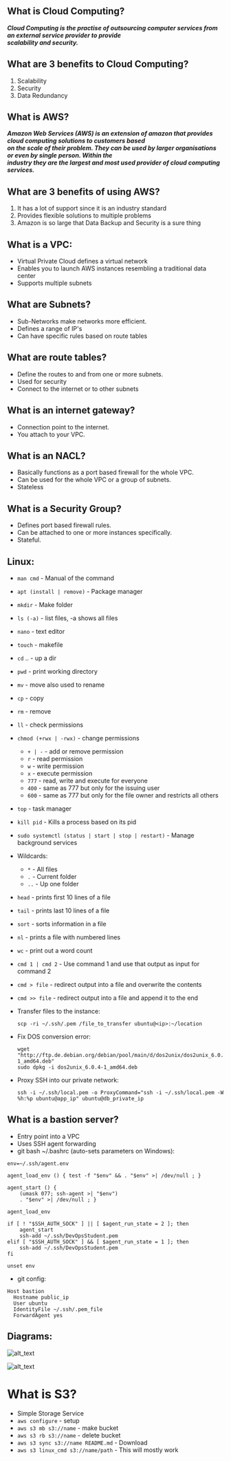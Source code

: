## What is Cloud Computing?  
 ***Cloud Computing is the practise of outsourcing computer services from an external service provider to provide***  
 ***scalability and security.***  


## What are 3 benefits to Cloud Computing?  
1. Scalability  
2. Security  
3. Data Redundancy  


## What is AWS?
  ***Amazon Web Services (AWS) is an extension of amazon that provides cloud computing solutions to customers based***  
  ***on the scale of their problem. They can be used by larger organisations or even by single person. Within the***  
  ***industry they are the largest and most used provider of cloud computing services.***
  

## What are 3 benefits of using AWS?  
1. It has a lot of support since it is an industry standard  
2. Provides flexible solutions to multiple problems  
3. Amazon is so large that Data Backup and Security is a sure thing  


## What is a VPC:  
* Virtual Private Cloud defines a virtual network  
* Enables you to launch AWS instances resembling a traditional data center  
* Supports multiple subnets


## What are Subnets?  
* Sub-Networks make networks more efficient.  
* Defines a range of IP's  
* Can have specific rules based on route tables


## What are route tables?  
* Define the routes to and from one or more subnets.  
* Used for security
* Connect to the internet or to other subnets


## What is an internet gateway?  
* Connection point to the internet.  
* You attach to your VPC.


## What is an NACL?
* Basically functions as a port based firewall for the whole VPC.  
* Can be used for the whole VPC or a group of subnets.  
* Stateless  


## What is a Security Group?  
* Defines port based firewall rules.  
* Can be attached to one or more instances specifically.  
* Stateful.  


## Linux:  
* `man cmd` - Manual of the command
* `apt (install | remove)` - Package manager  
* `mkdir` - Make folder  
* `ls (-a)` - list files, -a shows all files  
* `nano` - text editor  
* `touch` - makefile  
* `cd` .. - up a dir  
* `pwd`  - print working directory  
* `mv` - move also used to rename  
* `cp` - copy  
* `rm` - remove  
* `ll` - check permissions  
* `chmod (+rwx | -rwx)` - change permissions  
  * `+ | -` - add or remove permission  
  * `r` - read permission  
  * `w` - write permission  
  * `x` - execute permission  
  * `777` - read, write and execute for everyone  
  * `400` - same as 777 but only for the issuing user  
  * `600` - same as 777 but only for the file owner and restricts all others  
  
* `top` - task manager  
* `kill pid` - Kills a process based on its pid  
* `sudo systemctl (status | start | stop | restart)` - Manage background services  
* Wildcards:  
  * `*` - All files  
  * `.` - Current folder  
  * `..` - Up one folder  
  
* `head` - prints first 10 lines of a file  
* `tail` - prints last 10 lines of a file  
* `sort` - sorts information in a file  
* `nl` - prints a file with numbered lines  
* `wc` - print out a word count  
* `cmd 1 | cmd 2` - Use command 1 and use that output as input for command 2  
* `cmd > file` - redirect output into a file and overwrite the contents  
* `cmd >> file` - redirect output into a file and append it to the end  


* Transfer files to the instance:  
  ```
  scp -ri ~/.ssh/.pem /file_to_transfer ubuntu@<ip>:~/location
  ```


* Fix DOS conversion error:
  ```
  wget "http://ftp.de.debian.org/debian/pool/main/d/dos2unix/dos2unix_6.0.4-1_amd64.deb"
  sudo dpkg -i dos2unix_6.0.4-1_amd64.deb
  ```


* Proxy SSH into our private network:  
  ```
  ssh -i ~/.ssh/local.pem -o ProxyCommand="ssh -i ~/.ssh/local.pem -W %h:%p ubuntu@app_ip" ubuntu@db_private_ip
  ```
  

## What is a bastion server?  
* Entry point into a VPC  
* Uses SSH agent forwarding  
* git bash ~/.bashrc (auto-sets parameters on Windows):  
```
env=~/.ssh/agent.env

agent_load_env () { test -f "$env" && . "$env" >| /dev/null ; }

agent_start () {
    (umask 077; ssh-agent >| "$env")
    . "$env" >| /dev/null ; }

agent_load_env

if [ ! "$SSH_AUTH_SOCK" ] || [ $agent_run_state = 2 ]; then
    agent_start
    ssh-add ~/.ssh/DevOpsStudent.pem
elif [ "$SSH_AUTH_SOCK" ] && [ $agent_run_state = 1 ]; then
    ssh-add ~/.ssh/DevOpsStudent.pem
fi

unset env
```
* git config: 
```
Host bastion
  Hostname public_ip
  User ubuntu
  IdentityFile ~/.ssh/.pem_file
  ForwardAgent yes
```


## Diagrams:  

![alt_text](https://github.com/Benoniy/eng84_AWS/blob/main/images/diagram.png)

![alt_text](https://github.com/Benoniy/eng84_AWS/blob/main/images/rules.jpg)



# What is S3?
* Simple Storage Service
* `aws configure` - setup
* `aws s3 mb s3://name` - make bucket
* `aws s3 rb s3://name` - delete bucket
* `aws s3 sync s3://name README.md` - Download
* `aws s3 linux_cmd s3://name/path` - This will mostly work